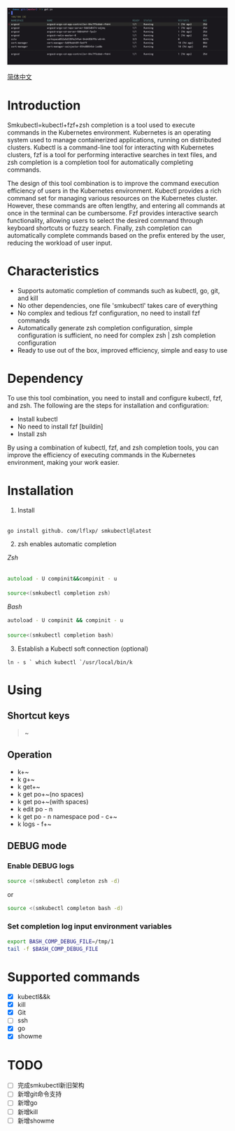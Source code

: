
![](asset/pod.png)

[简体中文](README.zh-CN.md)

# Introduction

Smkubectl=kubectl+fzf+zsh completion is a tool used to execute commands in the Kubernetes environment. Kubernetes is an operating system used to manage containerized applications, running on distributed clusters. Kubectl is a command-line tool for interacting with Kubernetes clusters, fzf is a tool for performing interactive searches in text files, and zsh completion is a completion tool for automatically completing commands.

The design of this tool combination is to improve the command execution efficiency of users in the Kubernetes environment. Kubectl provides a rich command set for managing various resources on the Kubernetes cluster. However, these commands are often lengthy, and entering all commands at once in the terminal can be cumbersome. Fzf provides interactive search functionality, allowing users to select the desired command through keyboard shortcuts or fuzzy search. Finally, zsh completion can automatically complete commands based on the prefix entered by the user, reducing the workload of user input.


# Characteristics

* Supports automatic completion of commands such as kubectl, go, git, and kill
* No other dependencies, one file 'smkubectl' takes care of everything
* No complex and tedious fzf configuration, no need to install fzf commands
* Automatically generate zsh completion configuration, simple configuration is sufficient, no need for complex zsh | zsh completion configuration
* Ready to use out of the box, improved efficiency, simple and easy to use

# Dependency

To use this tool combination, you need to install and configure kubectl, fzf, and zsh. The following are the steps for installation and configuration:


* Install kubectl
* No need to install fzf [buildin]
* Install zsh


By using a combination of kubectl, fzf, and zsh completion tools, you can improve the efficiency of executing commands in the Kubernetes environment, making your work easier.

# Installation

1. Install

```

go install github. com/lflxp/ smkubectl@latest

```

2. zsh enables automatic completion

*Zsh*

```Zsh

autoload - U compinit&&compinit - u

source<(smkubectl completion zsh)

```

*Bash*

```Bash
autoload - U compinit && compinit - u

source<(smkubectl completion bash)
```

3. Establish a Kubectl soft connection (optional)

```
ln - s ` which kubectl `/usr/local/bin/k
```

# Using

## Shortcut keys

> ~

## Operation

* k+~
* k g+~
* k get+~
* k get po+~(no spaces)
* k get po+~(with spaces)
* k edit po - n
* k get po - n namespace pod - c+~
* k logs - f+~

## DEBUG mode

### Enable DEBUG logs

```zsh
source <(smkubectl completon zsh -d)
```
or
```bash
source <(smkubectl completon bash -d)
```

### Set completion log input environment variables 

```bash
export BASH_COMP_DEBUG_FILE=/tmp/1
tail -f $BASH_COMP_DEBUG_FILE
```

# Supported commands

- [x] kubectl&&k
- [x] kill
- [x] Git
- [ ] ssh
- [x] go
- [x] showme

# TODO

- [ ] 完成smkubectl新旧架构 
- [ ] 新增git命令支持
- [ ] 新增go
- [ ] 新增kill
- [ ] 新增showme